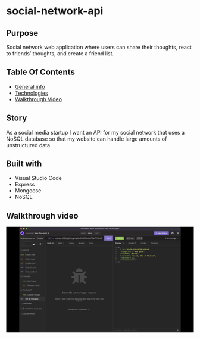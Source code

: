 # social-network-api

## Purpose 
Social network web application where users can share their thoughts, react to friends’ thoughts, and create a friend list.

## Table Of Contents
* [General info](#story)
* [Technologies](#built-with)
* [Walkthrough Video](#Walkthrough-video)


## Story
As a social media startup I want an API for my social network that uses a NoSQL database so that my website can handle large amounts of unstructured data


## Built with
* Visual Studio Code
* Express
* Mongoose
* NoSQL

## Walkthrough video

![screenrecording](./assets/images/socialnetwork.gif)